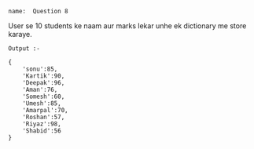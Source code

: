 ```ngMeta
name:  Question 8

```


User se 10 students ke naam aur marks lekar unhe ek dictionary me store karaye.


`Output :- `
``` 
{
    'sonu':85,
    'Kartik':90,
    'Deepak':96,
    'Aman':76,
    'Somesh':60,
    'Umesh':85,
    'Amarpal':70,
    'Roshan':57,
    'Riyaz':98,
    'Shabid':56
} 
 ```